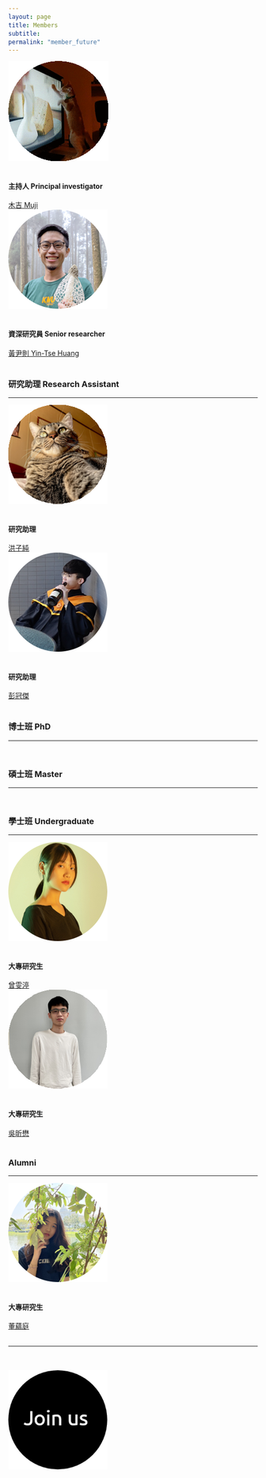 ```yaml
---
layout: page
title: Members
subtitle:
permalink: "member_future"
--- 
```

<div class="container-fluid">
<div class="row">
  <div class="col no-gutters col-sm col-md">
     <div class="hovereffect">
     <a class="info" href="muji"><img class="img-responsive" src="/assets/img/people/Muji_TV_crop_circle.gif" alt=""></a>
     </div><br>
     <h4>主持人 Principal investigator</h4>
     <a href="muji">木吉 Muji</a><br>
  </div>
  <div class="col no-gutters col-sm col-md">
    <div class="hovereffect">
     <a class="info" href="ythuang"><img class="img-responsive" src="/assets/img/people/Me2021_circle_200.png" alt=""></a>
     </div><br>
     <h4>資深研究員 Senior researcher</h4>
     <a href="ythuang">黃尹則 Yin-Tse Huang</a><br>
  </div>
</div>
<br>
<h3>研究助理 Research Assistant</h3>
<hr/>
<div class="row">
  <div class="col no-gutters col-sm col-md">
    <div class="hovereffect">
      <a class="info" href="洪子純"><img class="img-responsive" src="/assets/img/people/洪子純_200.PNG" alt=""></a>
    </div><br>
    <h4>研究助理</h4>
    <a href="洪子純">洪子純</a><br>
  </div>
  <div class="col no-gutters col-sm col-md">
    <div class="hovereffect">
      <a class="info" href="cyper"><img class="img-responsive" src="/assets/img/people/guanjie_200.png" alt=""></a>
    </div><br>
    <h4>研究助理</h4>
    <a href="cypher">彭冠傑</a><br>
  </div>
<div class="row">
<br> 
<h3>博士班 PhD</h3>
<hr/>
<br> 
<h3>碩士班 Master</h3>
<hr/>
<br>
<h3>學士班 Undergraduate</h3>
<hr/>
<div class="row">
  <div class="col no-gutters col-sm col-md">
     <div class="hovereffect">
      <a class="info" href="曾雯渟"><img class="img-responsive" src="/assets/img/people/曾雯渟_circle.png" alt=""></a>
     </div><br>
     <h4>大專研究生</h4>
     <a href="曾雯渟">曾雯渟</a><br>
  </div>
  <div class="col no-gutters col-sm col-md">
    <div class="hovereffect">
     <a class="info" href="吳昕懋"><img class="img-responsive" src="/assets/img/people/吳昕懋_200.PNG" alt=""></a>
     </div><br>
     <h4>大專研究生</h4>
     <a href="吳昕懋">吳昕懋</a><br>
  </div>
</div>
<br>
<h3>Alumni</h3>
<hr/>
<div class="row">
    <div class="col no-gutters col-sm col-md">
    <div class="hovereffect">
     <a class="info" href="董蘊庭"><img class="img-responsive" src="/assets/img/people/董蘊庭_circle.png" alt=""></a>
     </div><br>
     <h4>大專研究生</h4>
     <a href="董蘊庭">董蘊庭</a><br>
  </div>
</div>

<br>
<div class="row">
<hr/>
<br>
<br>
  <div class="col no-gutters col-sm col-md">
    <div class="hovereffect">
    <a class="info" href="join_us"><img class="img-responsive" src="/assets/img/people/joinus_circle_200.png" alt=""></a>
    </div><br>
    <h4> </h4>
    <a href="join_us"> </a><br>
  </div>
  <div class="col no-gutters col-sm col-md">        
  </div>
</div>
